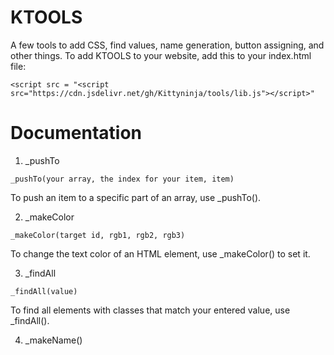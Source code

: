# KTOOLS

A few tools to add CSS, find values, name generation, button assigning, and other things. 
To add KTOOLS to your website, add this to your index.html file:

```
<script src = "<script src="https://cdn.jsdelivr.net/gh/Kittyninja/tools/lib.js"></script>"
```

# Documentation


1. _pushTo
```
_pushTo(your array, the index for your item, item)
```
To push an item to a specific part of an array, use _pushTo().

2. _makeColor
```
_makeColor(target id, rgb1, rgb2, rgb3)
```

To change the text color of an HTML element, use _makeColor() to set it.

3. _findAll
```
_findAll(value)
```

To find all elements with classes that match your entered value, use _findAll().

4. _makeName()
